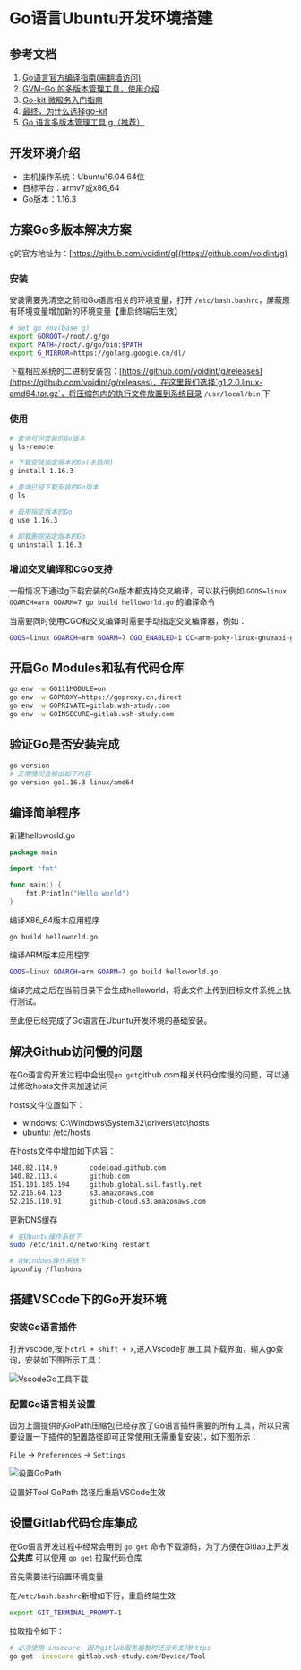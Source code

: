 # Go语言Ubuntu开发环境搭建

## 参考文档

1. [Go语言官方编译指南(需翻墙访问)](https://golang.org/doc/install/source)
2. [GVM-Go 的多版本管理工具，使用介绍](https://dryyun.com/2018/11/28/how-to-use-gvm/)
3. [Go-kit 微服务入门指南](https://www.jianshu.com/p/cffe039fa060)
4. [最终，为什么选择go-kit](https://www.jianshu.com/p/0c34a75569b1)
5. [Go 语言多版本管理工具 g（推荐）](https://www.fdevops.com/2020/12/30/g-19427)

## 开发环境介绍

* 主机操作系统：Ubuntu16.04 64位
* 目标平台：armv7或x86_64
* Go版本：1.16.3

## 方案Go多版本解决方案

g的官方地址为：[https://github.com/voidint/g](https://github.com/voidint/g)

### 安装

安装需要先清空之前和Go语言相关的环境变量，打开 `/etc/bash.bashrc`，屏蔽原有环境变量增加新的环境变量【重启终端后生效】

```bash
# set go env(base g)
export GOROOT=/root/.g/go
export PATH=/root/.g/go/bin:$PATH
export G_MIRROR=https://golang.google.cn/dl/
```

下载相应系统的二进制安装包：[https://github.com/voidint/g/releases](https://github.com/voidint/g/releases)，在这里我们选择`g1.2.0.linux-amd64.tar.gz`，将压缩包内的执行文件放置到系统目录 `/usr/local/bin` 下

### 使用

```bash
# 查询可供安装的Go版本
g ls-remote

# 下载安装指定版本的Go(未启用)
g install 1.16.3

# 查询已经下载安装的Go版本
g ls

# 启用指定版本的Go
g use 1.16.3

# 卸载删除指定版本的Go
g uninstall 1.16.3
```

### 增加交叉编译和CGO支持

一般情况下通过g下载安装的Go版本都支持交叉编译，可以执行例如 `GOOS=linux GOARCH=arm GOARM=7 go build helloworld.go` 的编译命令

当需要同时使用CGO和交叉编译时需要手动指定交叉编译器，例如：

```bash
GOOS=linux GOARCH=arm GOARM=7 CGO_ENABLED=1 CC=arm-poky-linux-gnueabi-gcc go build helloworld.go
```

## 开启Go Modules和私有代码仓库

```bash
go env -w GO111MODULE=on
go env -w GOPROXY=https://goproxy.cn,direct
go env -w GOPRIVATE=gitlab.wsh-study.com
go env -w GOINSECURE=gitlab.wsh-study.com
```

## 验证Go是否安装完成

``` bash
go version
# 正常情况会输出如下内容
go version go1.16.3 linux/amd64
```

## 编译简单程序

新建helloworld.go

``` go
package main

import "fmt"

func main() {
    fmt.Println("Hello world")
}
```

编译X86_64版本应用程序

```bash
go build helloworld.go
```

编译ARM版本应用程序

```bash
GOOS=linux GOARCH=arm GOARM=7 go build helloworld.go
```

编译完成之后在当前目录下会生成helloworld，将此文件上传到目标文件系统上执行测试。

至此便已经完成了Go语言在Ubuntu开发环境的基础安装。

## 解决Github访问慢的问题

在Go语言的开发过程中会出现`go get`github.com相关代码仓库慢的问题，可以通过修改hosts文件来加速访问

hosts文件位置如下：

* windows: C:\Windows\System32\drivers\etc\hosts
* ubuntu: /etc/hosts

在hosts文件中增加如下内容：

```txt
140.82.114.9        codeload.github.com
140.82.113.4        github.com
151.101.185.194     github.global.ssl.fastly.net
52.216.64.123       s3.amazonaws.com
52.216.110.91       github-cloud.s3.amazonaws.com
```

更新DNS缓存

```bash
# 在Ubuntu操作系统下
sudo /etc/init.d/networking restart

# 在Windows操作系统下
ipconfig /flushdns
```

## 搭建VSCode下的Go开发环境

### 安装Go语言插件

打开vscode,按下`ctrl + shift + x`,进入Vscode扩展工具下载界面，输入go查询，安装如下图所示工具：

![VscodeGo工具下载](https://mc.wsh-study.com/mkdocs/Go语言Ubuntu开发环境搭建/1.png)

### 配置Go语言相关设置

因为上面提供的GoPath压缩包已经存放了Go语言插件需要的所有工具，所以只需要设置一下插件的配置路径即可正常使用(无需重复安装)，如下图所示：

`File` -> `Preferences` -> `Settings`

![设置GoPath](https://mc.wsh-study.com/mkdocs/Go语言Ubuntu开发环境搭建/2.png)

设置好Tool GoPath 路径后重启VSCode生效

## 设置Gitlab代码仓库集成

在Go语言开发过程中经常会用到 `go get` 命令下载源码，为了方便在Gitlab上开发 **公共库** 可以使用 `go get` 拉取代码仓库

首先需要进行设置环境变量

在`/etc/bash.bashrc`新增如下行，重启终端生效

```bash
export GIT_TERMINAL_PROMPT=1
```

拉取指令如下：

``` bash
# 必须使用-insecure，因为gitlab服务器暂时还没有支持https
go get -insecure gitlab.wsh-study.com/Device/Tool
```

